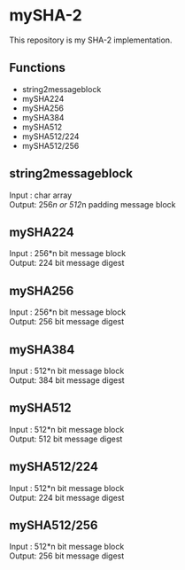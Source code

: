 # mySHA-2
This repository is my SHA-2 implementation.

## Functions
* string2messageblock
* mySHA224
* mySHA256
* mySHA384
* mySHA512
* mySHA512/224
* mySHA512/256

## string2messageblock
Input : char array  
Output: 256*n or 512*n padding message block

## mySHA224
Input : 256*n bit message block  
Output: 224 bit message digest

## mySHA256
Input : 256*n bit message block  
Output: 256 bit message digest

## mySHA384
Input : 512*n bit message block  
Output: 384 bit message digest

## mySHA512
Input : 512*n bit message block  
Output: 512 bit message digest

## mySHA512/224
Input : 512*n bit message block  
Output: 224 bit message digest

## mySHA512/256
Input : 512*n bit message block  
Output: 256 bit message digest

